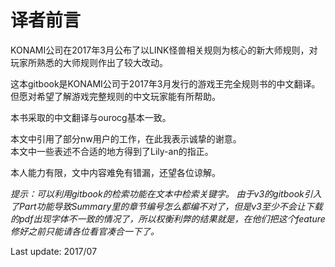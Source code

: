 # 译者前言
KONAMI公司在2017年3月公布了以LINK怪兽相关规则为核心的新大师规则，对玩家所熟悉的大师规则作出了较大改动。

这本gitbook是KONAMI公司于2017年3月发行的游戏王完全规则书的中文翻译。但愿对希望了解游戏完整规则的中文玩家能有所帮助。

本书采取的中文翻译与ourocg基本一致。

本文中引用了部分nw用户的工作，在此我表示诚挚的谢意。  
本文中一些表述不合适的地方得到了Lily-an的指正。

本人能力有限，文中内容难免有错漏，还望各位谅解。

_提示：可以利用gitbook的检索功能在文本中检索关键字。_
_由于v3的gitbook引入了Part功能导致Summary里的章节编号怎么都编不对了，但是v3至少不会让下载的pdf出现字体不一致的情况了，所以权衡利弊的结果就是，在他们把这个feature修好之前只能请各位看官凑合一下了。_


Last update: 2017/07

